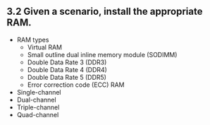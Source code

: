 ## 3.2 Given a scenario, install the appropriate RAM.

- RAM types
  - Virtual RAM
  - Small outline dual inline memory module (SODIMM)
  - Double Data Rate 3 (DDR3)
  - Double Data Rate 4 (DDR4)
  - Double Data Rate 5 (DDR5)
  - Error correction code (ECC) RAM
- Single-channel
- Dual-channel
- Triple-channel
- Quad-channel